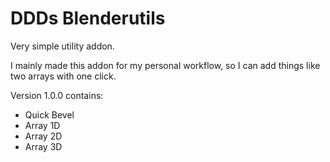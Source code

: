 # DDDs Blenderutils

Very simple utility addon.  

I mainly made this addon for my personal workflow, so I can add things like two arrays with one click.  

Version 1.0.0 contains:
* Quick Bevel
* Array 1D
* Array 2D
* Array 3D